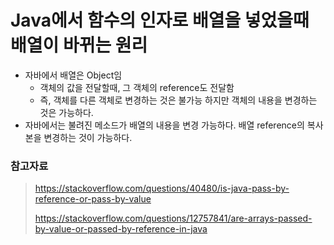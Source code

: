 # Java에서 함수의 인자로 배열을 넣었을때 배열이 바뀌는 원리

- 자바에서 배열은 Object임
  - 객체의 값을 전달할때, 그 객체의 reference도 전달함
  - 즉, 객체를 다른 객체로 변경하는 것은 불가능 하지만 객체의 내용을 변경하는 것은 가능하다.
- 자바에서는 불려진 메소드가 배열의 내용을 변경 가능하다. 배열 reference의 복사본을 변경하는 것이 가능하다.



### 참고자료

> https://stackoverflow.com/questions/40480/is-java-pass-by-reference-or-pass-by-value
>
> https://stackoverflow.com/questions/12757841/are-arrays-passed-by-value-or-passed-by-reference-in-java
